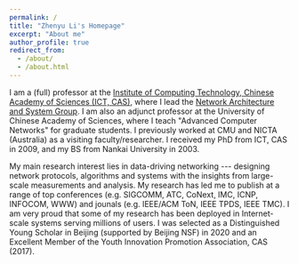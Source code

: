 ```yaml
---
permalink: /
title: "Zhenyu Li's Homepage"
excerpt: "About me"
author_profile: true
redirect_from: 
  - /about/
  - /about.html
---
```


   I am a (full) professor at the [Institute of Computing Technology, Chinese Academy of Sciences (ICT, CAS)](http://www.ict.ac.cn), where I lead the [Network Architecture and System Group](https://zhenyulee.github.io/group/). I am also an adjunct professor at the University of Chinese Academy of Sciences, where I teach "Advanced Computer Networks" for graduate students. I previously worked at CMU and NICTA (Australia) as a visiting faculty/researcher. I received my PhD from ICT, CAS in 2009, and my BS from Nankai University in 2003. 

   My main research interest lies in data-driving networking --- designing network protocols, algorithms and systems with the insights from large-scale measurements and analysis. My research has led me to publish at a range of top conferences (e.g. SIGCOMM, ATC, CoNext, IMC, ICNP, INFOCOM, WWW) and jounals (e.g. IEEE/ACM ToN, IEEE TPDS, IEEE TMC). I am very proud that some of my research has been deployed in Internet-scale systems serving millions of users. I was selected as a Distinguished Young Scholar in Beijing (supported by Beijing NSF) in 2020 and an Excellent Member of the Youth Innovation Promotion Association, CAS (2017).


